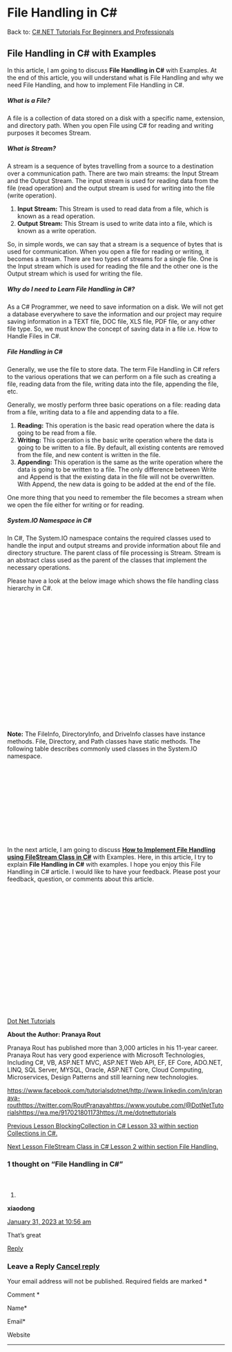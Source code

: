 # File Handling in C#

Back to: [C#.NET Tutorials For Beginners and Professionals](https://dotnettutorials.net/course/csharp-dot-net-tutorials/)

## **File Handling in C# with Examples**

In this article, I am going to discuss **File Handling in C#** with Examples. At the end of this article, you will understand what is File Handling and why we need File Handling, and how to implement File Handling in C#.

##### **What is a File?**

A file is a collection of data stored on a disk with a specific name, extension, and directory path. When you open File using C# for reading and writing purposes it becomes Stream.

##### **What is Stream?**

A stream is a sequence of bytes travelling from a source to a destination over a communication path. There are two main streams: the Input Stream and the Output Stream. The input stream is used for reading data from the file (read operation) and the output stream is used for writing into the file (write operation).

1. **Input Stream:** This Stream is used to read data from a file, which is known as a read operation.
2. **Output Stream:** This Stream is used to write data into a file, which is known as a write operation.

So, in simple words, we can say that a stream is a sequence of bytes that is used for communication. When you open a file for reading or writing, it becomes a stream. There are two types of streams for a single file. One is the Input stream which is used for reading the file and the other one is the Output stream which is used for writing the file.

##### **Why do I need to Learn File Handling in C#?**

As a C# Programmer, we need to save information on a disk. We will not get a database everywhere to save the information and our project may require saving information in a TEXT file, DOC file, XLS file, PDF file, or any other file type. So, we must know the concept of saving data in a file i.e. How to Handle Files in C#.

##### **File Handling in C#**

Generally, we use the file to store data. The term File Handling in C# refers to the various operations that we can perform on a file such as creating a file, reading data from the file, writing data into the file, appending the file, etc.

Generally, we mostly perform three basic operations on a file: reading data from a file, writing data to a file and appending data to a file.

1. **Reading:** This operation is the basic read operation where the data is going to be read from a file.
2. **Writing:** This operation is the basic write operation where the data is going to be written to a file. By default, all existing contents are removed from the file, and new content is written in the file.
3. **Appending:** This operation is the same as the write operation where the data is going to be written to a file. The only difference between Write and Append is that the existing data in the file will not be overwritten. With Append, the new data is going to be added at the end of the file.

One more thing that you need to remember the file becomes a stream when we open the file either for writing or for reading.

##### **System.IO Namespace in C#**

In C#, The System.IO namespace contains the required classes used to handle the input and output streams and provide information about file and directory structure. The parent class of file processing is Stream. Stream is an abstract class used as the parent of the classes that implement the necessary operations.

Please have a look at the below image which shows the file handling class hierarchy in C#.

![File Handling in C# with Examples](data:image/svg+xml,%3Csvg%20xmlns=%22http://www.w3.org/2000/svg%22%20width=%22968%22%20height=%22563%22%3E%3C/svg%3E "File Handling in C# with Examples")

**Note:** The FileInfo, DirectoryInfo, and DriveInfo classes have instance methods. File, Directory, and Path classes have static methods. The following table describes commonly used classes in the System.IO namespace.

![file handling class hierarchy in C#](data:image/svg+xml,%3Csvg%20xmlns=%22http://www.w3.org/2000/svg%22%20width=%22667%22%20height=%22228%22%3E%3C/svg%3E "file handling class hierarchy in C#")

In the next article, I am going to discuss [**How to Implement File Handling using** **FileStream Class in C#**](https://dotnettutorials.net/lesson/filestream-class-in-csharp/) with Examples. Here, in this article, I try to explain **File Handling in C#** with examples. I hope you enjoy this File Handling in C# article. I would like to have your feedback. Please post your feedback, question, or comments about this article.

[![dotnettutorials 1280x720](data:image/svg+xml,%3Csvg%20xmlns=%22http://www.w3.org/2000/svg%22%20width=%221280%22%20height=%22720%22%3E%3C/svg%3E)](https://dotnettutorials.net/pranaya-rout/)

[Dot Net Tutorials](https://dotnettutorials.net/pranaya-rout/)

**About the Author: Pranaya Rout**

Pranaya Rout has published more than 3,000 articles in his 11-year career. Pranaya Rout has very good experience with Microsoft Technologies, Including C#, VB, ASP.NET MVC, ASP.NET Web API, EF, EF Core, ADO.NET, LINQ, SQL Server, MYSQL, Oracle, ASP.NET Core, Cloud Computing, Microservices, Design Patterns and still learning new technologies.

https://www.facebook.com/tutorialsdotnet/http://www.linkedin.com/in/pranaya-routhttps://twitter.com/RoutPranayahttps://www.youtube.com/@DotNetTutorialshttps://wa.me/917021801173https://t.me/dotnettutorials

[Previous Lesson
BlockingCollection in C#
Lesson 33 within section Collections in C#.](https://dotnettutorials.net/lesson/blockingcollection-class-in-csharp/)

[Next Lesson
FileStream Class in C#
Lesson 2 within section File Handling.](https://dotnettutorials.net/lesson/filestream-class-in-csharp/)

### 1 thought on “File Handling in C#”

1. ![](data:image/svg+xml,%3Csvg%20xmlns=%22http://www.w3.org/2000/svg%22%20width=%2250%22%20height=%2250%22%3E%3C/svg%3E)

**xiaodong**

[January 31, 2023 at 10:56 am](https://dotnettutorials.net/lesson/file-handling-in-csharp/#comment-4013)

That’s great

[Reply](https://dotnettutorials.net/lesson/file-handling-in-csharp//#comment-4013)

### Leave a Reply [Cancel reply](/lesson/file-handling-in-csharp/#respond)

Your email address will not be published. Required fields are marked \*

Comment \* 

Name\*

Email\*

Website

---